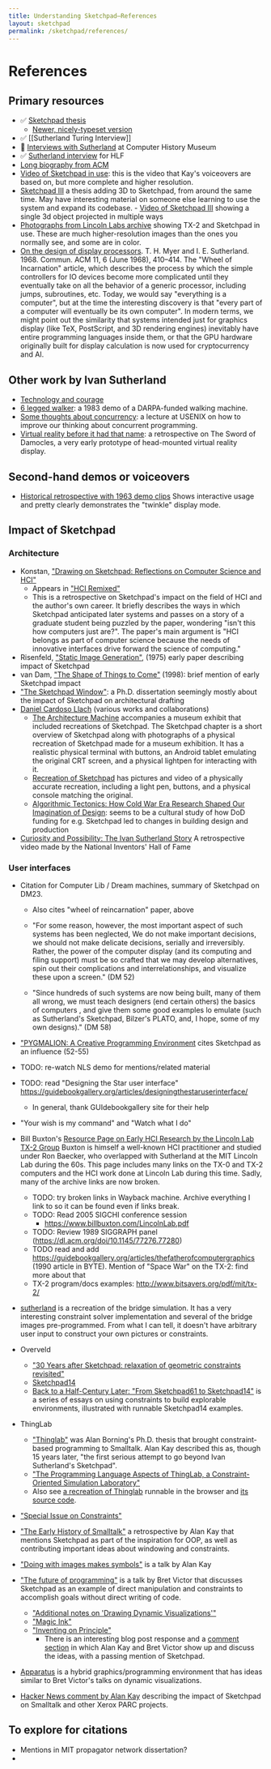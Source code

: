 ```yaml
---
title: Understanding Sketchpad—References
layout: sketchpad
permalink: /sketchpad/references/
---
```


# References

## Primary resources

- ✅ [Sketchpad thesis](https://dspace.mit.edu/handle/1721.1/14979)
  - [Newer, nicely-typeset version](https://www.cl.cam.ac.uk/techreports/UCAM-CL-TR-574.pdf)
- ✅ [[Sutherland Turing Interview]]
- 👀 [Interviews with Sutherland](https://computerhistory.org/blog/the-remarkable-ivan-sutherland/) at Computer History Museum
- ✅ [Sutherland interview](https://www.youtube.com/watch?v=HnvckW1FMHc) for HLF
- [Long biography from ACM](https://amturing.acm.org/award_winners/sutherland_3467412.cfm)
- [Video of Sketchpad in use](https://www.youtube.com/watch?v=T7dC98PNxyE&list=PLKTTWvMgeg0ZJTk-3DY_pwvoih9_gsAw4&index=8): this is the video that Kay's voiceovers are based on, but more complete and higher resolution.
- [Sketchpad III](https://dspace.mit.edu/handle/1721.1/11559) a thesis adding 3D to Sketchpad, from around the same time.
  May have interesting material on someone else learning to use the system and expand its codebase. - [Video of Sketchpad III](https://www.youtube.com/watch?v=t3ZsiBMnGSg&list=PLKTTWvMgeg0ZJTk-3DY_pwvoih9_gsAw4) showing a single 3d object projected in multiple ways
- [Photographs from Lincoln Labs archive](https://tx-2.github.io/photographs) showing TX-2 and Sketchpad in use. These are much higher-resolution images than the ones you normally see, and some are in color.
- [On the design of display processors](http://cva.stanford.edu/classes/cs99s/papers/myer-sutherland-design-of-display-processors.pdf). T. H. Myer and I. E. Sutherland. 1968. Commun. ACM 11, 6 (June 1968), 410–414.
  The "Wheel of Incarnation" article, which describes the process by which the simple controllers for IO devices become more complicated until they eventually take on all the behavior of a generic processor, including jumps, subroutines, etc. Today, we would say "everything is a computer", but at the time the interesting discovery is that "every part of a computer will eventually be its own computer". In modern terms, we might point out the similarity that systems intended just for graphics display (like TeX, PostScript, and 3D rendering engines) inevitably have entire programming languages inside them, or that the GPU hardware originally built for display calculation is now used for cryptocurrency and AI.

## Other work by Ivan Sutherland

- [Technology and courage](https://cseweb.ucsd.edu/~wgg/smli_ps-1.pdf)
- [6 legged walker](https://www.youtube.com/watch?v=jrMfU2FtSBk): a 1983 demo of a DARPA-funded walking machine.
- [Some thoughts about concurrency](https://www.youtube.com/watch?v=jR9pAaQlVRc): a lecture at USENIX on how to improve our thinking about concurrent programming.
- [Virtual reality before it had that name](https://www.youtube.com/watch?v=Y2AIDHjylMI): a retrospective on The Sword of Damocles, a very early prototype of head-mounted virtual reality display.

## Second-hand demos or voiceovers

- [Historical retrospective with 1963 demo clips](https://www.youtube.com/watch?v=6orsmFndx_o)
  Shows interactive usage and pretty clearly demonstrates the "twinkle" display mode.

## Impact of Sketchpad

### Architecture

- Konstan, ["Drawing on Sketchpad: Reflections on Computer Science and HCI"](https://direct.mit.edu/books/edited-volume/3814/chapter-abstract/125135/Drawing-on-SketchPad-Reflections-on-Computer?redirectedFrom=fulltext)
  - Appears in ["HCI Remixed"](https://search.libraries.emory.edu/catalog/990007904240302486)
  - This is a retrospective on Sketchpad's impact on the field of HCI and the author's own career. It briefly describes the ways in which Sketchpad anticipated later systems and passes on a story of a graduate student being puzzled by the paper, wondering "isn't this how computers just are?". The paper's main argument is "HCI belongs as part of computer science because the needs of innovative interfaces drive forward the science of computing."
- Risenfeld, ["Static Image Generation"](https://www.spiedigitallibrary.org/conference-proceedings-of-spie/0059/0000/Static-Image-Generation/10.1117/12.954347.short), (1975) early paper describing impact of Sketchpad
- van Dam, ["The Shape of Things to Come"](https://dl.acm.org/doi/10.1145/279389.279446) (1998): brief mention of early Sketchpad impact
- ["The Sketchpad Window"](https://vtechworks.lib.vt.edu/server/api/core/bitstreams/ced55f4b-e70e-44e5-bdb4-2485ba01401e/content): a Ph.D. dissertation seemingly mostly about the impact of Sketchpad on architectural drafting
- [Daniel Cardoso Llach](http://dcardo.com/) (various works and collaborations)
  - [The Architecture Machine](https://www.amazon.com/Architecture-Machine-Andres-Fankh%C3%A4nel-Teresa/dp/3035621543/ref=sr_1_1?crid=2E00RB39EZDTO&dib=eyJ2IjoiMSJ9.jZ7lb-Fug6BM3jIH08fvUIxmV1aMD1VmgWHiChm21JsTLzEdQAGYyJB1zEheWiA_zY-p9iacu48E7lgLVM1YndK23l9LUrRSgqo2AS6Qr4yrTUhItuyjWBCYqkjBLxjlS25gcB2zB725M9VrysLlkWAXi1SPdcC0k_cXpkT4TrZkpWOn_Z5oYdYVt6Y2XIU4Bfa1SBDMveC3BWZwlvC9dVys5NRD-xfXDZTRDLkMv7U.FI72ZQ_jAfg8DD7koBxXCs0arFk3PZGmdKM98HRdPIE&dib_tag=se&keywords=the+architecture+machine+role&qid=1715000482&s=books&sprefix=the+architecture+machine+rol%2Cstripbooks%2C97&sr=1-1) accompanies a museum exhibit that included recreations of Sketchpad. The Sketchpad chapter is a short overview of Sketchpad along with photographs of a physical recreation of Sketchpad made for a museum exhibition. It has a realistic physical terminal with buttons, an Android tablet emulating the original CRT screen, and a physical lightpen for interacting with it.
  - [Recreation of Sketchpad](http://dcardo.com/projects/archaeology_of_cad/index.html) has pictures and video of a physically accurate recreation, including a light pen, buttons, and a physical console matching the original.
  - [Algorithmic Tectonics: How Cold War Era Research Shaped Our Imagination of Design](https://onlinelibrary.wiley.com/doi/abs/10.1002/ad.1546): seems to be a cultural study of how DoD funding for e.g. Sketchpad led to changes in building design and production
- [Curiosity and Possibility: The Ivan Sutherland Story](https://www.youtube.com/watch?v=vPsFPmgT0YM)
  A retrospective video made by the National Inventors' Hall of Fame

### User interfaces

- Citation for Computer Lib / Dream machines, summary of Sketchpad on DM23.

  - Also cites "wheel of reincarnation" paper, above
  - "For some reason, however, the most important aspect of such systems
    has been neglected, We do not make important decisions, we should not
    make delicate decisions, serially and irreversibly. Rather, the power of
    the computer display (and its computing and filing support) must be so
    crafted that we may develop alternatives, spin out their complications
    and interrelationships, and visualize these upon a screen." (DM 52)

  - "Since hundreds of such systems are now
    being built, many of them all wrong, we must
    teach designers (end certain others) the basics
    of computers , and give them some good examples
    lo emulate (such as Sutherland's Sketchpad,
    Bilzer's PLATO, and, I hope, some of my own
    designs)." (DM 58)

- ["PYGMALION: A Creative Programming Environment](https://worrydream.com/refs/Smith_DC_1975_-_Pygmalion.pdf) cites Sketchpad as an influence (52-55)
- TODO: re-watch NLS demo for mentions/related material
- TODO: read "Designing the Star user interface" https://guidebookgallery.org/articles/designingthestaruserinterface/
  - In general, thank GUIdebookgallery site for their help
- "Your wish is my command" and "Watch what I do"
- Bill Buxton's [Resource Page on Early HCI Research by the Lincoln Lab TX-2 Group](https://billbuxton.com/Lincoln.html)
  Buxton is himself a well-known HCI practitioner and studied under Ron Baecker, who overlapped with Sutherland at the MIT Lincoln Lab during the 60s. This page includes many links on the TX-0 and TX-2 computers and the HCI work done at Lincoln Lab during this time. Sadly, many of the archive links are now broken.
  - TODO: try broken links in Wayback machine. Archive everything I link to so it can be found even if links break.
  - TODO: Read 2005 SIGCHI conference session
    - https://www.billbuxton.com/LincolnLab.pdf
  - TODO: Review 1989 SIGGRAPH panel (https://dl.acm.org/doi/10.1145/77276.77280)
  - TODO read and add https://guidebookgallery.org/articles/thefatherofcomputergraphics (1990 article in BYTE). Mention of "Space War" on the TX-2: find more about that
  - TX-2 program/docs examples: http://www.bitsavers.org/pdf/mit/tx-2/
- [sutherland](https://github.com/alexwarth/sutherland) is a recreation of the bridge simulation. It has a very interesting constraint solver implementation and several of the bridge images pre-programmed. From what I can tell, it doesn't have arbitrary user input to construct your own pictures or constraints.
- Overveld
  - ["30 Years after Sketchpad: relaxation of geometric constraints revisited"](https://www.researchgate.net/publication/254868876_30_Years_after_Sketchpad_relaxation_of_geometric_constraints_revisited_II)
  - [Sketchpad14](https://github.com/cdglabs/sketchpad14)
  - [Back to a Half-Century Later: "From Sketchpad61 to Sketchpad14"](https://cdglabs.github.io/sketchpad14/blog/) is a series of essays on using constraints to build explorable environments, illustrated with runnable Sketchpad14 examples.
- ThingLab
  - ["Thinglab"](https://constraints.cs.washington.edu/ui/thinglab-tr.pdf) was Alan Borning's Ph.D. thesis that brought constraint-based programming to Smalltalk. Alan Kay described this as, though 15 years later, "the first serious attempt to go beyond Ivan Sutherland's Sketchpad".
  - ["The Programming Language Aspects of ThingLab, a Constraint-Oriented Simulation Laboratory"](https://worrydream.com/refs/Borning_1981_-_The_Programming_Language_Aspects_of_ThingLab.pdf)
  - Also see [a recreation of Thinglab](https://cdglabs.github.io/thinglab/) runnable in the browser and [its source code](https://github.com/cdglabs/thinglab).
- ["Special Issue on Constraints"](https://www.semanticscholar.org/paper/Introduction-to-the-Special-Issue-Cruz-Marriott/81b02fbb7accd71245cdbdbb8f78188c9b70e825)
- ["The Early History of Smalltalk"](https://worrydream.com/EarlyHistoryOfSmalltalk/) a retrospective by Alan Kay that mentions Sketchpad as part of the inspiration for OOP, as well as contributing important ideas about windowing and constraints.
- ["Doing with images makes symbols"](https://archive.org/details/AlanKeyD1987?start=249.5) is a talk by Alan Kay
- ["The future of programming"](https://worrydream.com/dbx/) is a talk by Bret Victor that discusses Sketchpad as an example of direct manipulation and constraints to accomplish goals without direct writing of code.
  - ["Additional notes on 'Drawing Dynamic Visualizations'"](https://worrydream.com/DrawingDynamicVisualizationsTalkAddendum/)
  - ["Magic Ink"](https://worrydream.com/MagicInk/)
  - ["Inventing on Principle"](https://vimeo.com/906418692)
    - There is an interesting blog post response and a [comment section](https://computinged.wordpress.com/2012/02/21/bret-victors-inventing-on-principle-and-the-trade-off-between-usability-and-learning/#div-comment-9525) in which Alan Kay and Bret Victor show up and discuss the ideas, with a passing mention of Sketchpad.
- [Apparatus](https://github.com/cdglabs/apparatus) is a hybrid graphics/programming environment that has ideas similar to Bret Victor's talks on dynamic visualizations.
- [Hacker News comment by Alan Kay](https://news.ycombinator.com/item?id=10967103) describing the impact of Sketchpad on Smalltalk and other Xerox PARC projects.

## To explore for citations

- Mentions in MIT propagator network dissertation?
-

